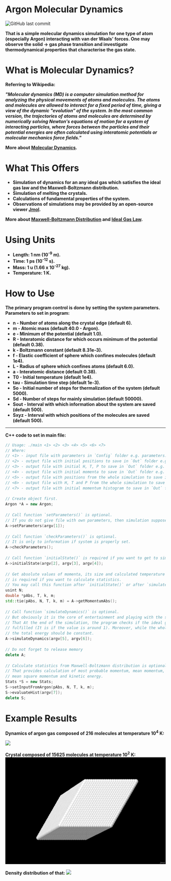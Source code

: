 # **Argon Molecular Dynamics**

![GitHub last commit](https://img.shields.io/github/last-commit/mateuszk098/Argon-Molecular-Dynamics)

**That is a simple molecular dynamics simulation for one type of atom (especially Argon) interacting with van der Waals' forces. One may observe the solid &rarr; gas phase transition and investigate thermodynamical properties that characterise the gas state.**

# **What is Molecular Dynamics?**
**Referring to Wikipedia:**

_**"Molecular dynamics (MD) is a computer simulation method for analyzing the physical movements of atoms and molecules. The atoms and molecules are allowed to interact for a fixed period of time, giving a view of the dynamic "evolution" of the system. In the most common version, the trajectories of atoms and molecules are determined by numerically solving Newton's equations of motion for a system of interacting particles, where forces between the particles and their potential energies are often calculated using interatomic potentials or molecular mechanics force fields."**_

**More about [Molecular Dynamics](https://en.wikipedia.org/wiki/Molecular_dynamics#:~:text=Molecular%20dynamics%20(MD)%20is%20a,%22evolution%22%20of%20the%20system.).**


# **What This Offers**
- **Simulation of dynamics for an any ideal gas which satisfies the ideal gas law and the Maxwell-Boltzmann distribution.**
- **Simulation of melting the crystals.**
- **Calculations of fundamental properties of the system.**
- **Observations of simulations may be provided by an open-source viewer [Jmol](http://jmol.sourceforge.net/).**

**More about [Maxwell-Boltzmann Distribution](https://en.wikipedia.org/wiki/Maxwell%E2%80%93Boltzmann_distribution) and [Ideal Gas Law](https://en.wikipedia.org/wiki/Ideal_gas_law).**

# **Using Units**
- **Length: 1 nm (10<sup>-9</sup> m).**
- **Time: 1 ps (10<sup>-12</sup> s).**
- **Mass: 1 u (1.66 x 10<sup>-27</sup> kg).**
- **Temperature: 1 K.**

# **How to Use**
**The primary program control is done by setting the system parameters.**
**Parameters to set in program:**

- **n - Number of atoms along the crystal edge (default 6).**
- **m - Atomic mass (default 40.0 - Argon).**
- **e - Minimum of the potential (default 1.0).**
- **R - Interatomic distance for which occurs minimum of the potential (default 0.38).**
- **k - Boltzmann constant (default 8.31e-3).**
- **f - Elastic coefficient of sphere which confines molecules (default 1e4).**
- **L - Radius of sphere which confines atoms (default 6.0).**
- **a - Interatomic distance (default 0.38).**
- **T0  - Initial temperature (default 1e4).**
- **tau - Simulation time step (default 1e-3).**
- **So - Initial number of steps for thermalization of the system (default 5000).**
- **Sd - Number of steps for mainly simulation (default 50000).**
- **Sout - Interval with which information about the system are saved (default 500).**
- **Sxyz - Interval with which positions of the molecules are saved (default 500).**
---

**C++ code to set in main file:**
```c++
// Usage: ./main <1> <2> <3> <4> <5> <6> <7>
// Where:
// <1> - input file with parameters in `Config` folder e.g. parameters.txt
// <2> - output file with initial positions to save in `Out` folder e.g. r0_init.txt
// <3> - output file with initial H, T, P to save in `Out` folder e.g. htp_init.txt
// <4> - output file with initial momenta to save in `Out` folder e.g. p0_init.txt
// <5> - output file with positions from the whole simulation to save in `Out` folder e.g. rt_sim.txt
// <6> - output file with H, T and P from the whole simulation to save in `Out` folder e.g. htp_sim.txt
// <7> - output file with initial momentum histogram to save in `Out` folder e.g. hist.txt

// Create object first.
Argon *A = new Argon;

// Call function `setParameters()` is optional.
// If you do not give file with own parameters, then simulation suppose default values.
A->setParameters(argv[1]);

// Call function `checkParameters()` is optional.
// It is only to information if system is properly set.
A->checkParameters();

// Call function `initialState()` is required if you want to get to simulation.
A->initialState(argv[2], argv[3], argv[4]);

// Get absolute values of momenta, its size and calculated temperature
// is required if you want to calculate statistics.
// You may call this function after `initialState()` or after `simulateDynamics()`.
usint N;
double *pAbs, T, k, m;
std::tie(pAbs, N, T, k, m) = A->getMomentumAbs();

// Call function `simulateDynamics()` is optional.
// But obviously it is the core of entertainment and playing with the system.
// That At the end of the simulation, the program checks if the ideal gas law is 
// fulfilled (It is if the value is around 1). Moreover, while the whole simulation,
// the total energy should be constant.
A->simulateDynamics(argv[5], argv[6]);

// Do not forget to release memory
delete A;

// Calculate statistics from Maxwell-Boltzmann distribution is optional.
// That provides calculation of most probable momentum, mean momentum,
// mean square momentum and kinetic energy. 
Stats *S = new Stats;
S->setInputFromArgon(pAbs, N, T, k, m);
S->evaluateHist(argv[7]);
delete S;
```

# **Example Results**

**Dynamics of argon gas composed of 216 molecules at temperature 10<sup>4</sup> K:**

![](https://github.com/mateuszk098/Argon-Molecular-Dynamics/blob/master/Images/ArgonGasState.gif)

**Crystal composed of 15625 molecules at temperature 10<sup>2</sup> K:**
![](https://github.com/mateuszk098/Argon-Molecular-Dynamics/blob/master/Images/15625molecules100K.png)

**Density distribution of that:**
![](https://github.com/mateuszk098/Argon-Molecular-Dynamics/blob/master/Images/15625molecules_hist_.png)